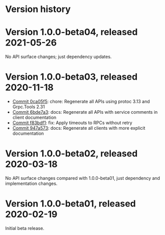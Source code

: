 # Version history

# Version 1.0.0-beta04, released 2021-05-26

No API surface changes; just dependency updates.

# Version 1.0.0-beta03, released 2020-11-18

- [Commit 0ca05f5](https://github.com/googleapis/google-cloud-dotnet/commit/0ca05f5): chore: Regenerate all APIs using protoc 3.13 and Grpc.Tools 2.31
- [Commit 6bde7a3](https://github.com/googleapis/google-cloud-dotnet/commit/6bde7a3): docs: Regenerate all APIs with service comments in client documentation
- [Commit f83bdf1](https://github.com/googleapis/google-cloud-dotnet/commit/f83bdf1): fix: Apply timeouts to RPCs without retry
- [Commit 947a573](https://github.com/googleapis/google-cloud-dotnet/commit/947a573): docs: Regenerate all clients with more explicit documentation

# Version 1.0.0-beta02, released 2020-03-18

No API surface changes compared with 1.0.0-beta01, just dependency
and implementation changes.

# Version 1.0.0-beta01, released 2020-02-19

Initial beta release.
